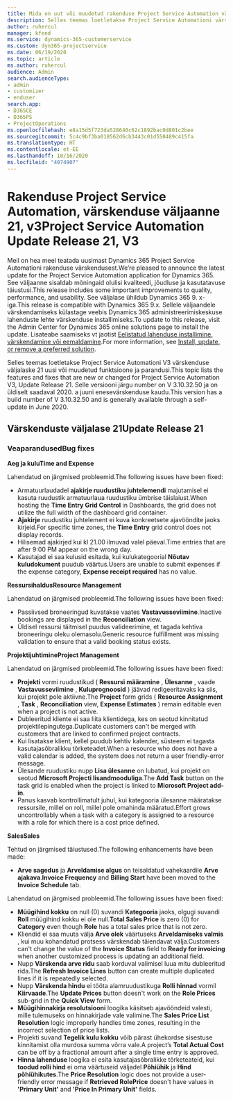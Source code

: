 ```yaml
---
title: Mida on uut või muudetud rakenduse Project Service Automation värskenduse väljaandes 21, V3
description: Selles teemas loetletakse Project Service Automationi värskenduse väljalaske 21, V3 saadaolevaid funktsioone ja parandusi.
author: ruhercul
manager: kfend
ms.service: dynamics-365-customerservice
ms.custom: dyn365-projectservice
ms.date: 06/19/2020
ms.topic: article
ms.author: ruhercul
audience: Admin
search.audienceType:
- admin
- customizer
- enduser
search.app:
- D365CE
- D365PS
- ProjectOperations
ms.openlocfilehash: e8a15d5f723da528640c62c1892bac0d801c2bee
ms.sourcegitcommit: 5c4c9bf3ba018562d6cb3443c01d550489c415fa
ms.translationtype: HT
ms.contentlocale: et-EE
ms.lasthandoff: 10/16/2020
ms.locfileid: "4074907"
---
```

# <a name="project-service-automation-update-release-21-v3"></a><span data-ttu-id="9c7b5-103">Rakenduse Project Service Automation, värskenduse väljaanne 21, v3</span><span class="sxs-lookup"><span data-stu-id="9c7b5-103">Project Service Automation Update Release 21, V3</span></span>

<span data-ttu-id="9c7b5-104">Meil on hea meel teatada uusimast Dynamics 365 Project Service Automationi rakenduse värskendusest.</span><span class="sxs-lookup"><span data-stu-id="9c7b5-104">We’re pleased to announce the latest update for the Project Service Automation application for Dynamics 365.</span></span> <span data-ttu-id="9c7b5-105">See väljaanne sisaldab mõningaid olulisi kvaliteedi, jõudluse ja kasutatavuse täiustusi.</span><span class="sxs-lookup"><span data-stu-id="9c7b5-105">This release includes some important improvements to quality, performance, and usability.</span></span> <span data-ttu-id="9c7b5-106">See väljalase ühildub Dynamics 365 9. x-iga.</span><span class="sxs-lookup"><span data-stu-id="9c7b5-106">This release is compatible with Dynamics 365 9.x.</span></span> <span data-ttu-id="9c7b5-107">Sellele väljaandele värskendamiseks külastage veebis Dynamics 365 administreerimiskeskuse lahenduste lehte värskenduse installimiseks.</span><span class="sxs-lookup"><span data-stu-id="9c7b5-107">To update to this release, visit the Admin Center for Dynamics 365 online solutions page to install the update.</span></span> <span data-ttu-id="9c7b5-108">Lisateabe saamiseks vt jaotist [Eelistatud lahenduse installimine, värskendamine või eemaldamine](https://docs.microsoft.com/power-platform/admin/install-remove-preferred-solution).</span><span class="sxs-lookup"><span data-stu-id="9c7b5-108">For more information, see [Install, update, or remove a preferred solution](https://docs.microsoft.com/power-platform/admin/install-remove-preferred-solution).</span></span>

<span data-ttu-id="9c7b5-109">Selles teemas loetletakse Project Service Automationi V3 värskenduse väljalaske 21 uusi või muudetud funktsioone ja parandusi.</span><span class="sxs-lookup"><span data-stu-id="9c7b5-109">This topic lists the features and fixes that are new or changed for Project Service Automation V3, Update Release 21.</span></span> <span data-ttu-id="9c7b5-110">Selle versiooni järgu number on V 3.10.32.50 ja on üldiselt saadaval 2020. a juuni enesevärskenduse kaudu.</span><span class="sxs-lookup"><span data-stu-id="9c7b5-110">This version has a build number of V 3.10.32.50 and is generally available through a self-update in June 2020.</span></span>

## <a name="update-release-21"></a><span data-ttu-id="9c7b5-111">Värskenduste väljalase 21</span><span class="sxs-lookup"><span data-stu-id="9c7b5-111">Update Release 21</span></span>

### <a name="bug-fixes"></a><span data-ttu-id="9c7b5-112">Veaparandused</span><span class="sxs-lookup"><span data-stu-id="9c7b5-112">Bug fixes</span></span>

<span data-ttu-id="9c7b5-113">**Aeg ja kulu**</span><span class="sxs-lookup"><span data-stu-id="9c7b5-113">**Time and Expense**</span></span>

<span data-ttu-id="9c7b5-114">Lahendatud on järgmised probleemid.</span><span class="sxs-lookup"><span data-stu-id="9c7b5-114">The following issues have been fixed:</span></span>

- <span data-ttu-id="9c7b5-115">Armatuurlaudadel **ajakirje ruudustiku juhtelemendi** majutamisel ei kasuta ruudustik armatuurlaua ruudustiku ümbrise täislaiust.</span><span class="sxs-lookup"><span data-stu-id="9c7b5-115">When hosting the **Time Entry Grid Control** in Dashboards, the grid does not utilize the full width of the dashboard grid container.</span></span>
- <span data-ttu-id="9c7b5-116">**Ajakirje** ruudustiku juhtelement ei kuva konkreetsete ajavööndite jaoks kirjeid.</span><span class="sxs-lookup"><span data-stu-id="9c7b5-116">For specific time zones, the **Time Entry** grid control does not display records.</span></span>
- <span data-ttu-id="9c7b5-117">Hilisemad ajakirjed kui kl 21.00 ilmuvad valel päeval.</span><span class="sxs-lookup"><span data-stu-id="9c7b5-117">Time entries that are after 9:00 PM appear on the wrong day.</span></span>
- <span data-ttu-id="9c7b5-118">Kasutajad ei saa kulusid esitada, kui kulukategoorial **Nõutav kuludokument** puudub väärtus.</span><span class="sxs-lookup"><span data-stu-id="9c7b5-118">Users are unable to submit expenses if the expense category, **Expense receipt required** has no value.</span></span>

<span data-ttu-id="9c7b5-119">**Ressursihaldus**</span><span class="sxs-lookup"><span data-stu-id="9c7b5-119">**Resource Management**</span></span>

<span data-ttu-id="9c7b5-120">Lahendatud on järgmised probleemid.</span><span class="sxs-lookup"><span data-stu-id="9c7b5-120">The following issues have been fixed:</span></span>

- <span data-ttu-id="9c7b5-121">Passiivsed broneeringud kuvatakse vaates **Vastavusseviimine**.</span><span class="sxs-lookup"><span data-stu-id="9c7b5-121">Inactive bookings are displayed in the **Reconciliation** view.</span></span>
- <span data-ttu-id="9c7b5-122">Üldisel ressursi täitmisel puudus valideerimine, et tagada kehtiva broneeringu oleku olemasolu.</span><span class="sxs-lookup"><span data-stu-id="9c7b5-122">Generic resource fulfillment was missing validation to ensure that a valid booking status exists.</span></span>

<span data-ttu-id="9c7b5-123">**Projektijuhtimine**</span><span class="sxs-lookup"><span data-stu-id="9c7b5-123">**Project Management**</span></span>

<span data-ttu-id="9c7b5-124">Lahendatud on järgmised probleemid.</span><span class="sxs-lookup"><span data-stu-id="9c7b5-124">The following issues have been fixed:</span></span>

- <span data-ttu-id="9c7b5-125">**Projekti** vormi ruudustikud ( **Ressursi määramine** , **Ülesanne** , vaade **Vastavusseviimine** , **Kuluprognoosid** ) jäävad redigeeritavaks ka siis, kui projekt pole aktiivne.</span><span class="sxs-lookup"><span data-stu-id="9c7b5-125">The **Project** form grids ( **Resource Assignment** , **Task** , **Reconciliation** view, **Expense Estimates** ) remain editable even when a project is not active.</span></span>
- <span data-ttu-id="9c7b5-126">Dubleeritud kliente ei saa liita klientidega, kes on seotud kinnitatud projektilepingutega.</span><span class="sxs-lookup"><span data-stu-id="9c7b5-126">Duplicate customers can't be merged with customers that are linked to confirmed project contracts.</span></span>
- <span data-ttu-id="9c7b5-127">Kui lisatakse klient, kellel puudub kehtiv kalender, süsteem ei tagasta kasutajasõbralikku tõrketeadet.</span><span class="sxs-lookup"><span data-stu-id="9c7b5-127">When a resource who does not have a valid calendar is added, the system does not return a user friendly-error message.</span></span>
- <span data-ttu-id="9c7b5-128">Ülesande ruudustiku nupp **Lisa ülesanne** on lubatud, kui projekt on seotud **Microsoft Projecti lisandmooduliga**.</span><span class="sxs-lookup"><span data-stu-id="9c7b5-128">The **Add Task** button on the task grid is enabled when the project is linked to **Microsoft Project add-in**.</span></span>
- <span data-ttu-id="9c7b5-129">Panus kasvab kontrollimatult juhul, kui kategooria ülesanne määratakse ressursile, millel on roll, millel pole omahinda määratud.</span><span class="sxs-lookup"><span data-stu-id="9c7b5-129">Effort grows uncontrollably when a task with a category is assigned to a resource with a role for which there is a cost price defined.</span></span>

<span data-ttu-id="9c7b5-130">**Sales**</span><span class="sxs-lookup"><span data-stu-id="9c7b5-130">**Sales**</span></span>

<span data-ttu-id="9c7b5-131">Tehtud on järgmised täiustused.</span><span class="sxs-lookup"><span data-stu-id="9c7b5-131">The following enhancements have been made:</span></span>

- <span data-ttu-id="9c7b5-132">**Arve sagedus** ja **Arveldamise algus** on teisaldatud vahekaardile **Arve ajakava**.</span><span class="sxs-lookup"><span data-stu-id="9c7b5-132">**Invoice Frequency** and **Billing Start** have been moved to the **Invoice Schedule** tab.</span></span>

<span data-ttu-id="9c7b5-133">Lahendatud on järgmised probleemid.</span><span class="sxs-lookup"><span data-stu-id="9c7b5-133">The following issues have been fixed:</span></span>

- <span data-ttu-id="9c7b5-134">**Müügihind kokku** on null (0) suvandi **Kategooria** jaoks, olgugi suvandi **Roll** müügihind kokku ei ole null.</span><span class="sxs-lookup"><span data-stu-id="9c7b5-134">**Total Sales Price** is zero (0) for **Category** even though **Role** has a total sales price that is not zero.</span></span>
- <span data-ttu-id="9c7b5-135">Kliendid ei saa muuta välja **Arve olek** väärtuseks **Arveldamiseks valmis** , kui muu kohandatud protsess värskendab täiendavat välja.</span><span class="sxs-lookup"><span data-stu-id="9c7b5-135">Customers can't change the value of the **Invoice Status** field to **Ready for invoicing** when another customized process is updating an additional field.</span></span>
- <span data-ttu-id="9c7b5-136">Nupp **Värskenda arve ridu** saab korduval valimisel luua mitu dubleeritud rida.</span><span class="sxs-lookup"><span data-stu-id="9c7b5-136">The **Refresh Invoice Lines** button can create multiple duplicated lines if it is repeatedly selected.</span></span>
- <span data-ttu-id="9c7b5-137">Nupp **Värskenda hindu** ei tööta alamruudustikuga **Rolli hinnad** vormil **Kiirvaade**.</span><span class="sxs-lookup"><span data-stu-id="9c7b5-137">The **Update Prices** button doesn't work on the **Role Prices** sub-grid in the **Quick View** form.</span></span>
- <span data-ttu-id="9c7b5-138">**Müügihinnakirja resolutsiooni** loogika käsitseb ajavööndeid valesti, mille tulemuseks on hinnakirjade vale valimine.</span><span class="sxs-lookup"><span data-stu-id="9c7b5-138">The **Sales Price List Resolution** logic improperly handles time zones, resulting in the incorrect selection of price lists.</span></span>
- <span data-ttu-id="9c7b5-139">Projekti suvand **Tegelik kulu kokku** võib pärast ühekordse sisestuse kinnitamist olla murdosa summa võrra vale.</span><span class="sxs-lookup"><span data-stu-id="9c7b5-139">A project’s **Total Actual Cost** can be off by a fractional amount after a single time entry is approved.</span></span>
- <span data-ttu-id="9c7b5-140">**Hinna lahenduse** loogika ei esita kasutajasõbralikke tõrketeateid, kui **toodud rolli hind** ei oma väärtuseid väljadel **Põhiühik** ja **Hind põhiühikutes**.</span><span class="sxs-lookup"><span data-stu-id="9c7b5-140">The **Price Resolution** logic does not provide a user-friendly error message if **Retrieved RolePrice** doesn't have values in **'Primary Unit'** and **'Price In Primary Unit'** fields.</span></span>
